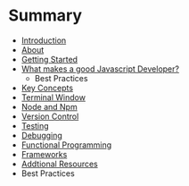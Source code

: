 # Summary

* [Introduction](README.md)
* [About](chapter1.md)
* [Getting Started](getting_started.md)
* [What makes a good Javascript Developer?](what_makes_a_good_javascript_developer.md)
   * Best Practices
* [Key Concepts](key_concepts.md)
* [Terminal Window](the_terminal.md)
* [Node and Npm](node_and_npm.md)
* [Version Control](version_control.md)
* [Testing](testing.md)
* [Debugging](tools.md)
* [Functional Programming](functional_programming.md)
* [Frameworks](frameworks.md)
* [Addtional Resources](addtional_resources.md)
* Best Practices

